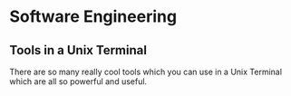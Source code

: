 # Software Engineering
## Tools in a Unix Terminal

There are so many really cool tools which you can use in a Unix Terminal which are all so powerful and useful.

